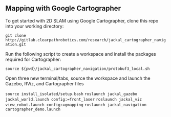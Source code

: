 ## Mapping with Google Cartographer

To get started with 2D SLAM using Google Cartographer, clone this repo into your working directory:

`git clone http://gitlab.clearpathrobotics.com/research/jackal_cartographer_navigation.git`

Run the following script to create a workspace and install the packages required for Cartographer:

`source ${pwd}/jackal_cartographer_navigation/protobuf3_local.sh`

Open three new terminal/tabs, source the workspace and launch the Gazebo, RViz, and Cartographer files

`source install_isolated/setup.bash`
`roslaunch jackal_gazebo jackal_world.launch config:=front_laser`
`roslaunch jackal_viz view_robot.launch config:=gmapping`
`roslaunch jackal_navigation cartographer_demo.launch`
